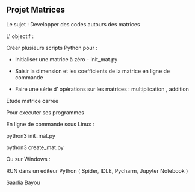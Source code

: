 Projet Matrices
----------------

Le sujet : Developper des codes autours des matrices 
 


L' objectif : 

Créer plusieurs scripts Python pour : 

- Initialiser une matrice à zéro - init_mat.py 

- Saisir la dimension et les coefficients de la matrice en ligne de commande 

- Faire une série d’ opérations sur les matrices : multiplication , addition 



Etude matrice carrée


Pour executer ses programmes 

En ligne de commande sous Linux :

python3 init_mat.py

python3 create_mat.py



Ou sur Windows :

RUN dans un editeur Python ( Spider, IDLE, Pycharm, Jupyter Notebook )



Saadia Bayou
